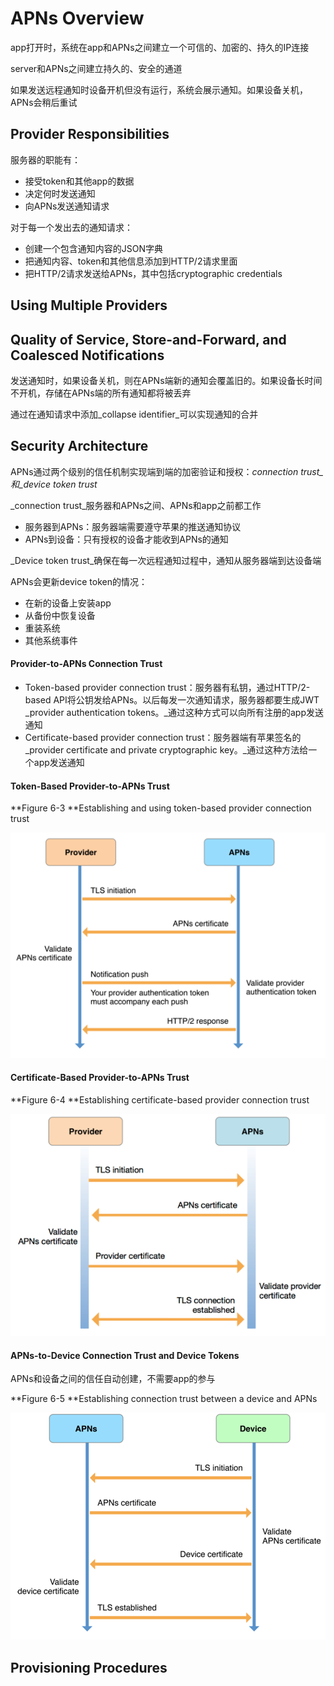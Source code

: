 # APNs Overview

app打开时，系统在app和APNs之间建立一个可信的、加密的、持久的IP连接

server和APNs之间建立持久的、安全的通道

如果发送远程通知时设备开机但没有运行，系统会展示通知。如果设备关机，APNs会稍后重试

## Provider Responsibilities

服务器的职能有：

* 接受token和其他app的数据
* 决定何时发送通知
* 向APNs发送通知请求

对于每一个发出去的通知请求：

* 创建一个包含通知内容的JSON字典
* 把通知内容、token和其他信息添加到HTTP/2请求里面
* 把HTTP/2请求发送给APNs，其中包括cryptographic credentials

## Using Multiple Providers

## Quality of Service, Store-and-Forward, and Coalesced Notifications

发送通知时，如果设备关机，则在APNs端新的通知会覆盖旧的。如果设备长时间不开机，存储在APNs端的所有通知都将被丢弃

通过在通知请求中添加_collapse identifier_可以实现通知的合并

## Security Architecture

APNs通过两个级别的信任机制实现端到端的加密验证和授权：_connection trust_和_device token trust_

_connection trust_服务器和APNs之间、APNs和app之前都工作

* 服务器到APNs：服务器端需要遵守苹果的推送通知协议
* APNs到设备：只有授权的设备才能收到APNs的通知

_Device token trust_确保在每一次远程通知过程中，通知从服务器端到达设备端

APNs会更新device token的情况：

* 在新的设备上安装app
* 从备份中恢复设备
* 重装系统
* 其他系统事件

#### Provider-to-APNs Connection Trust

* Token-based provider connection trust：服务器有私钥，通过HTTP/2-based API将公钥发给APNs。以后每发一次通知请求，服务器都要生成JWT _provider authentication tokens。_通过这种方式可以向所有注册的app发送通知
* Certificate-based provider connection trust：服务器端有苹果签名的_provider certificate and private cryptographic key。_通过这种方法给一个app发送通知

#### Token-Based Provider-to-APNs Trust

**Figure 6-3 **Establishing and using token-based provider connection trust

![](/assets/import1.png)

#### Certificate-Based Provider-to-APNs Trust

**Figure 6-4 **Establishing certificate-based provider connection trust

![](/assets/impor2t.png)

#### APNs-to-Device Connection Trust and Device Tokens

APNs和设备之间的信任自动创建，不需要app的参与

**Figure 6-5 **Establishing connection trust between a device and APNs

![](/assets/import3.png)

## Provisioning Procedures

## 



